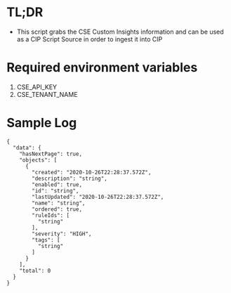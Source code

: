 # TL;DR
- This script grabs the CSE Custom Insights information and can be used as a CIP Script Source in order to ingest it into CIP 

# Required environment variables
1. CSE_API_KEY
2. CSE_TENANT_NAME

# Sample Log
```
{
  "data": {
    "hasNextPage": true,
    "objects": [
      {
        "created": "2020-10-26T22:28:37.572Z",
        "description": "string",
        "enabled": true,
        "id": "string",
        "lastUpdated": "2020-10-26T22:28:37.572Z",
        "name": "string",
        "ordered": true,
        "ruleIds": [
          "string"
        ],
        "severity": "HIGH",
        "tags": [
          "string"
        ]
      }
    ],
    "total": 0
  }
}
```